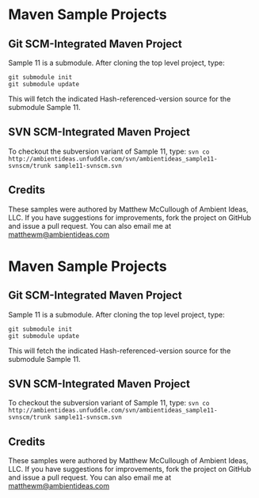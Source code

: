 # Maven Sample Projects

## Git SCM-Integrated Maven Project
Sample 11 is a submodule.  After cloning the top level project, type:

   `git submodule init`   
   `git submodule update`

This will fetch the indicated Hash-referenced-version source for the submodule Sample 11.

## SVN SCM-Integrated Maven Project
To checkout the subversion variant of Sample 11, type:
`svn co http://ambientideas.unfuddle.com/svn/ambientideas_sample11-svnscm/trunk sample11-svnscm.svn`

## Credits
These samples were authored by Matthew McCullough of Ambient Ideas, LLC.  If you have suggestions for improvements, fork the project on GitHub and issue a pull request.  You can also email me at [matthewm@ambientideas.com](mailto:matthewm@ambientideas.com)

# Maven Sample Projects

## Git SCM-Integrated Maven Project
Sample 11 is a submodule.  After cloning the top level project, type:

   `git submodule init`   
   `git submodule update`

This will fetch the indicated Hash-referenced-version source for the submodule Sample 11.

## SVN SCM-Integrated Maven Project
To checkout the subversion variant of Sample 11, type:
`svn co http://ambientideas.unfuddle.com/svn/ambientideas_sample11-svnscm/trunk sample11-svnscm.svn`

## Credits
These samples were authored by Matthew McCullough of Ambient Ideas, LLC.  If you have suggestions for improvements, fork the project on GitHub and issue a pull request.  You can also email me at [matthewm@ambientideas.com](mailto:matthewm@ambientideas.com)
